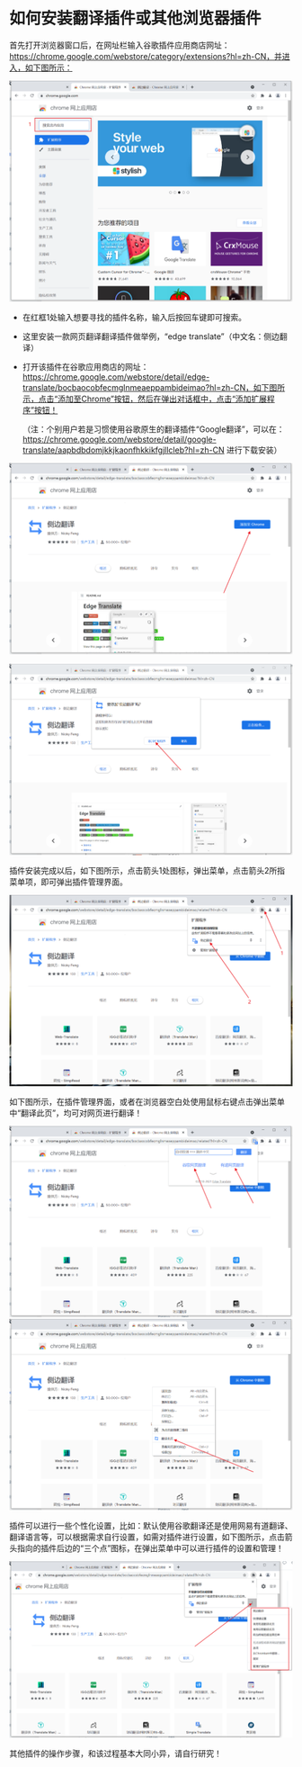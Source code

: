 # 如何安装翻译插件或其他浏览器插件



首先打开浏览器窗口后，在网址栏输入谷歌插件应用商店网址：https://chrome.google.com/webstore/category/extensions?hl=zh-CN，并进入，如下图所示：

![](<../../.gitbook/assets/1 (50).png>)

* 在红框1处输入想要寻找的插件名称，输入后按回车键即可搜索。
* 这里安装一款网页翻译翻译插件做举例，“edge translate”（中文名：侧边翻译）
*   打开该插件在谷歌应用商店的网址：https://chrome.google.com/webstore/detail/edge-translate/bocbaocobfecmglnmeaeppambideimao?hl=zh-CN，如下图所示，点击“添加至Chrome”按钮，然后在弹出对话框中，点击“添加扩展程序”按钮！

    （注：个别用户若是习惯使用谷歌原生的翻译插件“Google翻译”，可以在：https://chrome.google.com/webstore/detail/google-translate/aapbdbdomjkkjkaonfhkkikfgjllcleb?hl=zh-CN 进行下载安装）

![](../../.gitbook/assets/2.png)

![](<../../.gitbook/assets/3 (4).png>)

插件安装完成以后，如下图所示，点击箭头1处图标，弹出菜单，点击箭头2所指菜单项，即可弹出插件管理界面。

![](<../../.gitbook/assets/4 (12).png>)

如下图所示，在插件管理界面，或者在浏览器空白处使用鼠标右键点击弹出菜单中“翻译此页”，均可对网页进行翻译！

![插件管理界面](<../../.gitbook/assets/5 (2).png>) ![鼠标右键点击的弹出菜单](<../../.gitbook/assets/6 (1) (1).png>)

插件可以进行一些个性化设置，比如：默认使用谷歌翻译还是使用网易有道翻译、翻译语言等，可以根据需求自行设置，如需对插件进行设置，如下图所示，点击箭头指向的插件后边的“三个点”图标，在弹出菜单中可以进行插件的设置和管理！

![](<../../.gitbook/assets/7 (1).png>)

其他插件的操作步骤，和该过程基本大同小异，请自行研究！
